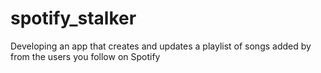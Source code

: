 # spotify_stalker
Developing an app that creates and updates a playlist of songs added by from the users you follow on Spotify
